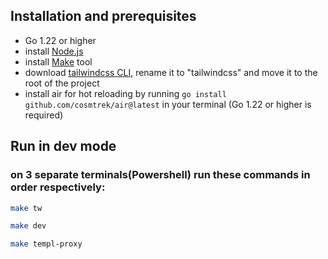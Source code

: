 ## Installation and prerequisites

- Go 1.22 or higher
- install [Node.js](https://nodejs.org/en/download/)
- install [Make](https://www.gnu.org/software/make/) tool
- download [tailwindcss CLI](https://tailwindcss.com/docs/installation), rename it to "tailwindcss" and move it to the root of the project
- install air for hot reloading by running `go install github.com/cosmtrek/air@latest` in your terminal (Go 1.22 or higher is required)

## Run in dev mode

### on 3 separate terminals(Powershell) run these commands in order respectively:

```bash
make tw
```

```bash
make dev
```

```bash
make templ-proxy
```
